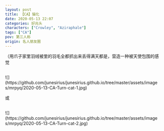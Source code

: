 ```yaml
---
layout: post
title: 【CA】猫化
date: 2020-05-13 22:07
categories: 好兆头
characters: ["Crowley", "Aziraphale"]
tags: ["CA"]
pov: 第三人称
origin: 名人朋友圈
---
```


（用爪子家里羽绒被里的羽毛全都抓出来丢得满天都是，营造一种被天使包围的感觉

<br>
![](https://github.com/junesirius/junesirius.github.io/tree/master/assets/images/mrpyq/2020-05-13-CA-Turn-cat-1.jpg)

或

<br>
![](https://github.com/junesirius/junesirius.github.io/tree/master/assets/images/mrpyq/2020-05-13-CA-Turn-cat-2.jpg)
